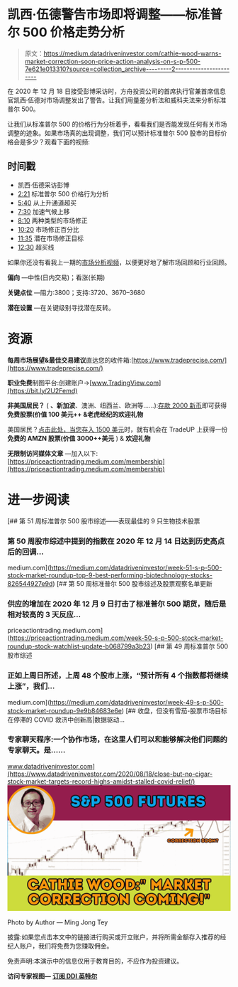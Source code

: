 # 凯西·伍德警告市场即将调整——标准普尔 500 价格走势分析

> 原文：<https://medium.datadriveninvestor.com/cathie-wood-warns-market-correction-soon-price-action-analysis-on-s-p-500-7e621e013310?source=collection_archive---------2----------------------->

在 2020 年 12 月 18 日接受彭博采访时，方舟投资公司的首席执行官兼首席信息官凯西·伍德对市场调整发出了警告。让我们用量差分析法和威科夫法来分析标准普尔 500。

让我们从标准普尔 500 的价格行为分析着手，看看我们是否能发现任何有关市场调整的迹象。如果市场真的出现调整，我们可以预计标准普尔 500 股市的目标价格会是多少？观看下面的视频:

## 时间戳

*   凯西·伍德采访彭博
*   [2:21](https://www.youtube.com/watch?v=P0Ir_YXMyD8&t=141s) 标准普尔 500 价格行为分析
*   [5:40](https://www.youtube.com/watch?v=P0Ir_YXMyD8&t=340s) 从上升通道超买
*   [7:30](https://www.youtube.com/watch?v=P0Ir_YXMyD8&t=450s) 加速气候上移
*   [8:10](https://www.youtube.com/watch?v=P0Ir_YXMyD8&t=490s) 两种类型的市场修正
*   [10:20](https://www.youtube.com/watch?v=P0Ir_YXMyD8&t=620s) 市场修正百分比
*   [11:35](https://www.youtube.com/watch?v=P0Ir_YXMyD8&t=695s) 潜在市场修正目标
*   [12:30](https://www.youtube.com/watch?v=P0Ir_YXMyD8&t=750s) 超买线

如果你还没有看我上一期的[市场分析视频](https://www.youtube.com/watch?v=nTVLx4Y_zkE)，以便更好地了解市场回顾和行业回顾。

**偏向** —中性(日内交易)；看涨(长期)

**关键点位** —阻力:3800；支持:3720、3670–3680

**潜在设置** —在关键级别寻找潜在反转。

# 资源

**每周市场展望&最佳交易建议**直达您的收件箱:[https://www.tradeprecise.com/](https://www.tradeprecise.com/)

**职业免费**制图平台:创建账户→[www.TradingView.com](https://bit.ly/2U2Femd)

**非美国居民？** ( **、新加波**、澳洲、纽西兰、欧洲等……):[存款 2000 新币](https://ji.hn/sgtiger)即可获得**免费股票(价值 100 美元++ &老虎经纪的欢迎礼物**

美国居民？[点击此处，当您存入 1500 美元](https://ji.hn/ustradeup)时，就有机会在 TradeUP 上获得一份**免费的 AMZN 股票(价值 3000++美元** ) & **欢迎礼物**

**无限制访问媒体文章** —加入以下:[https://priceactiontrading.medium.com/membership](https://priceactiontrading.medium.com/membership)

# 进一步阅读

[](https://medium.com/datadriveninvestor/week-51-s-p-500-stock-market-roundup-top-9-best-performing-biotechnology-stocks-826544927e9d) [## 第 51 周标准普尔 500 股市综述——表现最佳的 9 只生物技术股票

### 第 50 周股市综述中提到的指数在 2020 年 12 月 14 日达到历史高点后的回调…

medium.com](https://medium.com/datadriveninvestor/week-51-s-p-500-stock-market-roundup-top-9-best-performing-biotechnology-stocks-826544927e9d) [](https://priceactiontrading.medium.com/week-50-s-p-500-stock-market-roundup-stock-watchlist-update-b068799a3b23) [## 第 50 周标准普尔 500 股市综述及股票观察名单更新

### 供应的增加在 2020 年 12 月 9 日打击了标准普尔 500 期货，随后是相对较高的 3 天反应…

priceactiontrading.medium.com](https://priceactiontrading.medium.com/week-50-s-p-500-stock-market-roundup-stock-watchlist-update-b068799a3b23) [](https://medium.com/datadriveninvestor/week-49-s-p-500-stock-market-roundup-9e9b84683e6e) [## 第 49 周标准普尔 500 股市综述

### 正如上周日所述，上周 48 个股市上涨，“预计所有 4 个指数都将继续上涨”，我们…

medium.com](https://medium.com/datadriveninvestor/week-49-s-p-500-stock-market-roundup-9e9b84683e6e) [](https://www.datadriveninvestor.com/2020/08/18/close-but-no-cigar-stock-market-targets-record-highs-amidst-stalled-covid-relief/) [## 收盘，但没有雪茄-股票市场目标在停滞的 COVID 救济中创新高|数据驱动…

### 专家聊天程序:一个协作市场，在这里人们可以和能够解决他们问题的专家聊天。是……

www.datadriveninvestor.com](https://www.datadriveninvestor.com/2020/08/18/close-but-no-cigar-stock-market-targets-record-highs-amidst-stalled-covid-relief/) ![](img/4621f22d356643f97532279868cd33b4.png)

Photo by Author — Ming Jong Tey

披露:如果您点击本文中的链接进行购买或开立账户，并将所需金额存入推荐的经纪人账户，我们将免费为您赚取佣金。

免责声明:本演示中的信息仅用于教育目的，不应作为投资建议。

**访问专家视图—** [**订阅 DDI 英特尔**](https://datadriveninvestor.com/ddi-intel)
